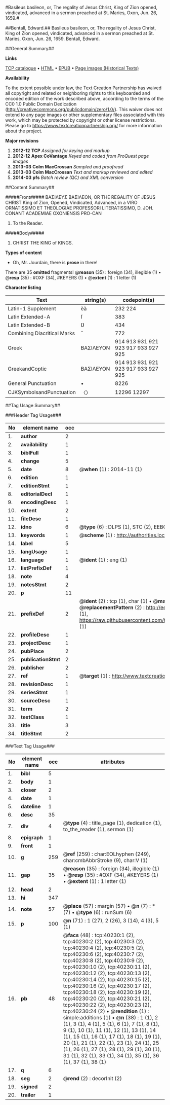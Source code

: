 #Basileus basileon, or, The regality of Jesus Christ, King of Zion opened, vindicated, advanced in a sermon preached at St. Maries, Oxon, Jun. 26, 1659.#

##Bentall, Edward.##
Basileus basileon, or, The regality of Jesus Christ, King of Zion opened, vindicated, advanced in a sermon preached at St. Maries, Oxon, Jun. 26, 1659.
Bentall, Edward.

##General Summary##

**Links**

[TCP catalogue](http://www.ota.ox.ac.uk/tcp/)  • 
[HTML](http://tei.it.ox.ac.uk/tcp/Texts-HTML/free/A27/A27411.html)  • 
[EPUB](http://tei.it.ox.ac.uk/tcp/Texts-EPUB/free/A27/A27411.epub) • 
[Page images (Historical Texts)](https://historicaltexts.jisc.ac.uk/eebo-07870048e)

**Availability**

To the extent possible under law, the Text Creation Partnership has waived all copyright and related or neighboring rights to this keyboarded and encoded edition of the work described above, according to the terms of the CC0 1.0 Public Domain Dedication (http://creativecommons.org/publicdomain/zero/1.0/). This waiver does not extend to any page images or other supplementary files associated with this work, which may be protected by copyright or other license restrictions. Please go to https://www.textcreationpartnership.org/ for more information about the project.

**Major revisions**

1. __2012-12__ __TCP__ *Assigned for keying and markup*
1. __2012-12__ __Apex CoVantage__ *Keyed and coded from ProQuest page images*
1. __2013-03__ __Colm MacCrossan__ *Sampled and proofread*
1. __2013-03__ __Colm MacCrossan__ *Text and markup reviewed and edited*
1. __2014-03__ __pfs__ *Batch review (QC) and XML conversion*

##Content Summary##

#####Front#####
ΒΑΣΙΛΕΥΣ ΒΑΣΙΛΕΟΝ, OR THE REGALITY OF JESUS CHRIST King of Zion, Opened, Vindicated, Advanced, in a VIRO ORNATISSIMO ET THEOLOGIAE PROFESSORI LITERATISSIMO, D. JOH. CONANT ACADEMIAE OXONIENSIS PRO-CAN
1. To the Reader.

#####Body#####

1. CHRIST THE KING of KINGS.

**Types of content**

  * Oh, Mr. Jourdain, there is **prose** in there!

There are 35 **omitted** fragments! 
 @__reason__ (35) : foreign (34), illegible (1)  •  @__resp__ (35) : #OXF (34), #KEYERS (1)  •  @__extent__ (1) : 1 letter (1)

**Character listing**


|Text|string(s)|codepoint(s)|
|---|---|---|
|Latin-1 Supplement|èà|232 224|
|Latin Extended-A|ſ|383|
|Latin Extended-B|Ʋ|434|
|Combining             Diacritical Marks|̄|772|
|Greek|ΒΑΣΙΛΕΥΟΝ|914 913 931 921 923 917 933 927 925|
|GreekandCoptic|ΒΑΣΙΛΕΥΟΝ|914 913 931 921 923 917 933 927 925|
|General Punctuation|•|8226|
|CJKSymbolsandPunctuation|〈〉|12296 12297|

##Tag Usage Summary##

###Header Tag Usage###

|No|element name|occ|attributes|
|---|---|---|---|
|1.|__author__|2||
|2.|__availability__|1||
|3.|__biblFull__|1||
|4.|__change__|5||
|5.|__date__|8| @__when__ (1) : 2014-11 (1)|
|6.|__edition__|1||
|7.|__editionStmt__|1||
|8.|__editorialDecl__|1||
|9.|__encodingDesc__|1||
|10.|__extent__|2||
|11.|__fileDesc__|1||
|12.|__idno__|6| @__type__ (6) : DLPS (1), STC (2), EEBO-CITATION (1), OCLC (1), VID (1)|
|13.|__keywords__|1| @__scheme__ (1) : http://authorities.loc.gov/ (1)|
|14.|__label__|5||
|15.|__langUsage__|1||
|16.|__language__|1| @__ident__ (1) : eng (1)|
|17.|__listPrefixDef__|1||
|18.|__note__|4||
|19.|__notesStmt__|2||
|20.|__p__|11||
|21.|__prefixDef__|2| @__ident__ (2) : tcp (1), char (1)  •  @__matchPattern__ (2) : ([0-9\-]+):([0-9IVX]+) (1), (.+) (1)  •  @__replacementPattern__ (2) : http://eebo.chadwyck.com/downloadtiff?vid=$1&page=$2 (1), https://raw.githubusercontent.com/textcreationpartnership/Texts/master/tcpchars.xml#$1 (1)|
|22.|__profileDesc__|1||
|23.|__projectDesc__|1||
|24.|__pubPlace__|2||
|25.|__publicationStmt__|2||
|26.|__publisher__|2||
|27.|__ref__|1| @__target__ (1) : http://www.textcreationpartnership.org/docs/. (1)|
|28.|__revisionDesc__|1||
|29.|__seriesStmt__|1||
|30.|__sourceDesc__|1||
|31.|__term__|2||
|32.|__textClass__|1||
|33.|__title__|3||
|34.|__titleStmt__|2||


###Text Tag Usage###

|No|element name|occ|attributes|
|---|---|---|---|
|1.|__bibl__|5||
|2.|__body__|1||
|3.|__closer__|2||
|4.|__date__|1||
|5.|__dateline__|1||
|6.|__desc__|35||
|7.|__div__|4| @__type__ (4) : title_page (1), dedication (1), to_the_reader (1), sermon (1)|
|8.|__epigraph__|1||
|9.|__front__|1||
|10.|__g__|259| @__ref__ (259) : char:EOLhyphen (249), char:cmbAbbrStroke (9), char:V (1)|
|11.|__gap__|35| @__reason__ (35) : foreign (34), illegible (1)  •  @__resp__ (35) : #OXF (34), #KEYERS (1)  •  @__extent__ (1) : 1 letter (1)|
|12.|__head__|2||
|13.|__hi__|347||
|14.|__note__|57| @__place__ (57) : margin (57)  •  @__n__ (7) : * (7)  •  @__type__ (6) : runSum (6)|
|15.|__p__|100| @__n__ (71) : 1 (27), 2 (26), 3 (14), 4 (3), 5 (1)|
|16.|__pb__|48| @__facs__ (48) : tcp:40230:1 (2), tcp:40230:2 (2), tcp:40230:3 (2), tcp:40230:4 (2), tcp:40230:5 (2), tcp:40230:6 (2), tcp:40230:7 (2), tcp:40230:8 (2), tcp:40230:9 (2), tcp:40230:10 (2), tcp:40230:11 (2), tcp:40230:12 (2), tcp:40230:13 (2), tcp:40230:14 (2), tcp:40230:15 (2), tcp:40230:16 (2), tcp:40230:17 (2), tcp:40230:18 (2), tcp:40230:19 (2), tcp:40230:20 (2), tcp:40230:21 (2), tcp:40230:22 (2), tcp:40230:23 (2), tcp:40230:24 (2)  •  @__rendition__ (1) : simple:additions (1)  •  @__n__ (38) : 1 (1), 2 (1), 3 (1), 4 (1), 5 (1), 6 (1), 7 (1), 8 (1), 9 (1), 10 (1), 11 (1), 12 (1), 13 (1), 14 (1), 15 (1), 16 (1), 17 (1), 18 (1), 19 (1), 20 (1), 21 (1), 22 (1), 23 (1), 24 (1), 25 (1), 26 (1), 27 (1), 28 (1), 29 (1), 30 (1), 31 (1), 32 (1), 33 (1), 34 (1), 35 (1), 36 (1), 37 (1), 38 (1)|
|17.|__q__|6||
|18.|__seg__|2| @__rend__ (2) : decorInit (2)|
|19.|__signed__|2||
|20.|__trailer__|1||
